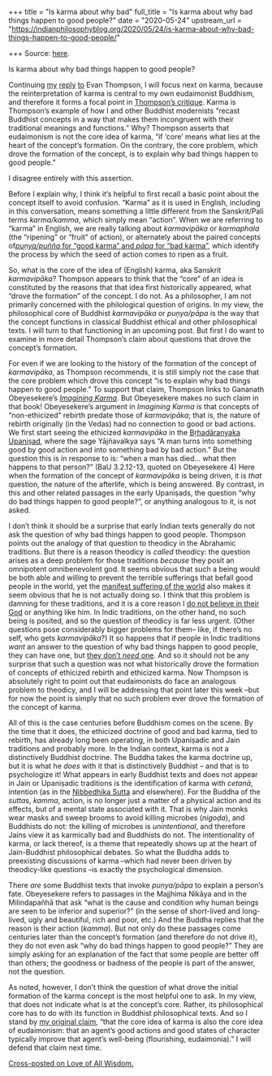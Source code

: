 +++
title = "Is karma about why bad"
full_title = "Is karma about why bad things happen to good people?"
date = "2020-05-24"
upstream_url = "https://indianphilosophyblog.org/2020/05/24/is-karma-about-why-bad-things-happen-to-good-people/"

+++
Source: [here](https://indianphilosophyblog.org/2020/05/24/is-karma-about-why-bad-things-happen-to-good-people/).

Is karma about why bad things happen to good people?

Continuing
[my](http://loveofallwisdom.com/blog/2020/05/on-the-challenging-aspects-of-tradition/)
[reply](http://loveofallwisdom.com/blog/2020/05/on-being-buddhist-and-distinctively-buddhist/)
[to](http://loveofallwisdom.com/blog/2020/05/grappling-with-impermanence/)
Evan Thompson, I will focus next on karma, because the reinterpretation
of karma is central to my own eudaimonist Buddhism, and therefore it
forms a focal point in [Thompson’s
critique](http://indianphilosophyblog.org/2020/04/25/clarifying-why-i-am-not-a-buddhist-a-response-to-amod-lele-guest-post-by-evan-thompson/).
Karma is Thompson’s example of how I and other Buddhist modernists
“recast Buddhist concepts in a way that makes them incongruent with
their traditional meanings and functions.” Why? Thompson asserts that
eudaimonism is not the core idea of karma, “if ‘core’ means what lies at
the heart of the concept’s formation. On the contrary, the core problem,
which drove the formation of the concept, is to explain why bad things
happen to good people.”

I disagree entirely with this assertion.

Before I explain why, I think it’s helpful to first recall a basic point
about the concept itself to avoid confusion. “Karma” as it is used in
English, including in this conversation, means something a little
different from the Sanskrit/Pali terms *karma/kamma*, which simply mean
“action”. When we are referring to “karma” in English, we are really
talking about *karmavipāka* or *karmaphala* (the “ripening” or “fruit”
of action), or alternately about the paired concepts of[*puṇya/puñña*
for “good karma” and *pāpa* for “bad
karma”](http://loveofallwisdom.com/blog/2012/04/translating-pu%e1%b9%87ya-and-papa/),
which identify the process by which the seed of action comes to ripen as
a fruit.

So, what is the core of the idea of (English) karma, aka Sanskrit
*karmavipāka*? Thompson appears to think that the “core” of an idea is
constituted by the reasons that that idea first historically appeared,
what “drove the formation” of the concept. I do not. As a philosopher, I
am not primarily concerned with the philological question of origins. In
my view, the philosophical core of Buddhist *karmavipāka* or
*puṇya/pāpa* is the way that the concept functions in classical Buddhist
ethical and other philosophical texts. I will turn to that functioning
in an upcoming post. But first I do want to examine in more detail
Thompson’s claim about questions that drove the concept’s formation.

For even if we are looking to the history of the formation of the
concept of *karmavipāka*, as Thompson recommends, it is still simply not
the case that the core problem which drove this concept “is to explain
why bad things happen to good people.” To support that claim, Thompson
links to Gananath Obeyesekere’s [*Imagining
Karma*](https://www.ucpress.edu/book/9780520232433/imagining-karma). But
Obeyesekere makes no such claim in that book! Obeyesekere’s argument in
*Imagining Karma* is that concepts of “non-ethicized” rebirth predate
those of *karmavipāka*; that is, the nature of rebirth originally (in
the Vedas) had no connection to good or bad actions. We first start
seeing the ethicized *karmavipāka* in the [Bṛhadāranyaka
Upaniṣad](https://en.wikipedia.org/wiki/Brihadaranyaka_Upanishad), where
the sage Yājñavalkya says “A man turns into something good by good
action and into something bad by bad action.” But the question this is
in response to is: “when a man has died… what then happens to that
person?” (BaU 3.2.12-13, quoted on Obeyesekere 4) Here when the
formation of the concept of *karmavipāka* is being driven, it is *that*
question, the nature of the afterlife, which is being answered. By
contrast, in this and other related passages in the early Upaniṣads, the
question “why do bad things happen to good people?”, or anything
analogous to it, is not asked.

I don’t think it should be a surprise that early Indian texts generally
do not ask the question of why bad things happen to good people.
Thompson points out the analogy of that question to theodicy in the
Abrahamic traditions. But there is a reason theodicy is *called*
theodicy: the question arises as a deep problem for those traditions
*because* they posit an omnipotent omnibenevolent god. It seems obvious
that such a being would be both able and willing to prevent the terrible
sufferings that befall good people in the world, yet the [manifest
suffering of the
world](http://loveofallwisdom.com/blog/2009/12/could-we-please-stop-talking-about-the-problem-of-evil/)
also makes it seem obvious that he is not actually doing so. I think
that this problem is damning for these traditions, and it is a core
reason I [do not believe in their
God](http://loveofallwisdom.com/blog/2018/09/are-there-non-omnipotent-gods/)
or anything like him. In Indic traditions, on the other hand, no such
being is posited, and so the question of theodicy is far less urgent.
(Other questions pose considerably bigger problems for them– like, if
there’s no self, who gets *karmavipāka*?) It so happens that if people
in Indic traditions *want* an answer to the question of why bad things
happen to good people, they can have one, but [they don’t *need*
one](http://loveofallwisdom.com/blog/2009/09/karma-answering-a-question-not-worth-asking/).
And so it should not be any surprise that such a question was not what
historically drove the formation of concepts of ethicized rebirth and
ethicized karma. Now Thompson is absolutely right to point out that
eudaimonists do face an analogous problem to theodicy, and I will be
addressing that point later this week –but for now the point is simply
that no such problem ever drove the formation of the concept of karma.

All of this is the case centuries before Buddhism comes on the scene. By
the time that it does, the ethicized doctrine of good and bad karma,
tied to rebirth, has already long been operating, in both Upaniṣadic and
Jain traditions and probably more. In the Indian context, karma is not a
distinctively Buddhist doctrine. The Buddha takes the karma doctrine up,
but it is what he *does* with it that is distinctively Buddhist – and
that is to psychologize it! What appears in early Buddhist texts and
does not appear in Jain or Upaniṣadic traditions is the identification
of karma with *cetanā*, intention (as in the [Nibbedhika
Sutta](https://www.accesstoinsight.org/tipitaka/an/an06/an06.063.than.html)
and elsewhere). For the Buddha of the *sutta*s, *kamma*, action, is no
longer just a matter of a physical action and its effects, but of a
mental state associated with it. That is why Jain monks wear masks and
sweep brooms to avoid killing microbes (*nigoḍa*), and Buddhists do not:
the killing of microbes is *unintentional*, and therefore Jains view it
as karmically bad and Buddhists do not. The intentionality of karma, or
lack thereof, is a theme that repeatedly shows up at the heart of
Jain-Buddhist philosophical debates. So what the Buddha adds to
preexisting discussions of karma –which had never been driven by
theodicy-like questions –is exactly the psychological dimension.

There *are* some Buddhist texts that invoke *puṇya/pāpa* to explain a
person’s fate. Obeyesekere refers to passages in the Majjhima Nikāya and
in the Milindapañhā that ask “what is the cause and condition why human
beings are seen to be inferior and superior?” (in the sense of
short-lived and long-lived, ugly and beautiful, rich and poor, etc.) And
the Buddha replies that the reason is their action (*kamma*). But not
only do these passages come centuries later than the concept’s formation
(and therefore do not drive it), they do not even ask “why do bad things
happen to good people?” They are simply asking for an explanation of the
fact that some people are better off than others; the goodness or
badness of the people is part of the answer, not the question.

As noted, however, I don’t think the question of what drove the initial
formation of the karma concept is the most helpful one to ask. In my
view, that does not indicate what is at the concept’s core. Rather, its
philosophical core has to do with its function in Buddhist philosophical
texts. And so I stand by [my original
claim](http://loveofallwisdom.com/blog/2020/04/why-is-evan-thompson-not-a-buddhist-2/),
“that the core idea of karma is also the core idea of eudaimonism: that
an agent’s good actions and good states of character typically improve
that agent’s well-being (flourishing, eudaimonia).” I will defend that
claim next time.

[Cross-posted on Love of All
Wisdom.](http://loveofallwisdom.com/?p=4795)
